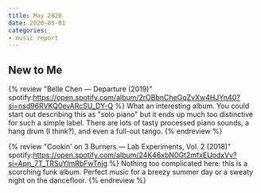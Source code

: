 ```yaml
---
title: May 2020
date: 2020-05-01
categories:
- music report
---
```


## New to Me

{% review "Belle Chen — Departure (2019)"
  spotify:https://open.spotify.com/album/2rOBbnCheGqZvXw4HJYn40?si=nsd96RVKQ0evARcSU_DY-Q
%}
  What an interesting album. You could start out describing this as "solo piano" but it ends up much too distinctive for such a simple label. There are lots of tasty processed piano sounds, a hang drum (I think?), and even a full-out tango.
{% endreview %}

{% review "Cookin' on 3 Burners — Lab Experiments, Vol. 2 (2018)"
  spotify:https://open.spotify.com/album/24K46xbN0Gt2mfxEUodxVv?si=Apn_7T_TRSuYImRbFwTnjg
%}
  Nothing too complicated here: this is a scorching funk album. Perfect music for a breezy summer day or a sweaty night on the dancefloor.
{% endreview %}
